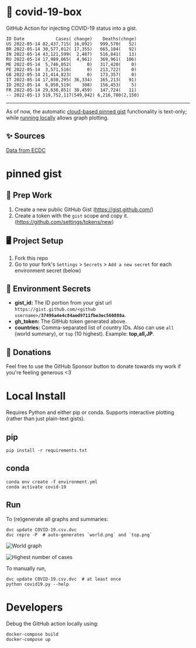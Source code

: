 # 🏥 covid-19-box

GitHub Action for injecting COVID-19 status into a gist.

```
ID Date            Cases( change)    Deaths(chnge)
US 2022-05-14 82,437,715( 16,092)   999,570(   52)
BR 2022-05-14 30,577,012( 17,355)   665,104(   92)
IN 2022-05-14 43,121,599(  2,487)   516,841(   13)
RU 2022-05-14 17,989,065(  4,961)   369,961(  106)
ME 2022-05-14  5,746,052(      0)   317,420(    0)
PE 2022-05-14  3,571,516(      0)   213,722(    0)
GB 2022-05-14 21,414,823(      0)   173,357(    0)
IT 2022-05-14 17,030,295( 36,334)   165,213(   91)
ID 2022-05-14  6,050,519(    308)   156,453(    5)
FR 2022-05-14 29,638,851( 30,459)   147,724(   11)
-- 2022-05-13 519,752,117(549,042) 6,216,780(2,150)
```

---

As of now, the automatic [cloud-based pinned gist](#pinned-gist) functionality is text-only;
while [running locally](#local-install) allows graph plotting.

## ✨ Sources

[Data from ECDC](https://www.ecdc.europa.eu/en/publications-data/download-todays-data-geographic-distribution-covid-19-cases-worldwide)

# pinned gist

## 🎒 Prep Work
1. Create a new public GitHub Gist (https://gist.github.com/)
1. Create a token with the `gist` scope and copy it. (https://github.com/settings/tokens/new)

## 🖥 Project Setup
1. Fork this repo
1. Go to your fork's `Settings` > `Secrets` > `Add a new secret` for each environment secret (below)

## 🤫 Environment Secrets
- **gist_id:** The ID portion from your gist url `https://gist.github.com/<github username>/`**`37496a4e4c84aed9711fbe3ec560888a`**.
- **gh_token:** The GitHub token generated above.
- **countries:** Comma-separated list of country IDs. Also can use `all` (world summary), or `top` (10 highest). Example: **top,all,JP**.

## 💸 Donations

Feel free to use the GitHub Sponsor button to donate towards my work if you're feeling generous <3

# Local Install

Requires Python and either pip or conda. Supports interactive plotting (rather than just plain-text gists).

## pip

```
pip install -r requirements.txt
```

## conda

```
conda env create -f environment.yml
conda activate covid-19
```

## Run

To (re)generate all graphs and summaries:

```
dvc update COVID-19.csv.dvc
dvc repro -P  # auto-generates `world.png` and `top.png`
```

![World graph](world.png)

![Highest number of cases](top.png)

To manually run,

```
dvc update COVID-19.csv.dvc  # at least once
python covid19.py --help
```

# Developers

Debug the GitHub action locally using:

```
docker-compose build
docker-compose up
```
